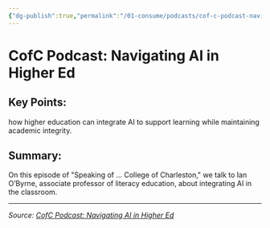 ```yaml
---
{"dg-publish":true,"permalink":"/01-consume/podcasts/cof-c-podcast-navigating-ai-in-higher-ed/","title":"CofC Podcast: Navigating AI in Higher Ed","tags":["ai"]}
---
```



# CofC Podcast: Navigating AI in Higher Ed

## Key Points:
how higher education can integrate AI to support learning while maintaining academic integrity.

## Summary:
On this episode of "Speaking of ... College of Charleston," we talk to Ian O’Byrne, associate professor of literacy education, about integrating AI in the classroom.

---

*Source: [CofC Podcast: Navigating AI in Higher Ed](https://today.charleston.edu/2025-01-22/navigating-ai-in-higher-ed-balancing-innovation-and-integrity/)*
